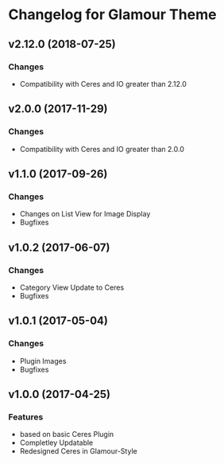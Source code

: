 # Changelog for Glamour Theme

## v2.12.0 (2018-07-25)

### Changes
- Compatibility with Ceres and IO greater than 2.12.0

## v2.0.0 (2017-11-29)

### Changes
- Compatibility with Ceres and IO greater than 2.0.0

## v1.1.0 (2017-09-26)

### Changes

- Changes on List View for Image Display
- Bugfixes

## v1.0.2 (2017-06-07)

### Changes

- Category View Update to Ceres
- Bugfixes

## v1.0.1 (2017-05-04)

### Changes

- Plugin Images
- Bugfixes

## v1.0.0 (2017-04-25)

### Features

- based on basic Ceres Plugin
- Completley Updatable
- Redesigned Ceres in Glamour-Style